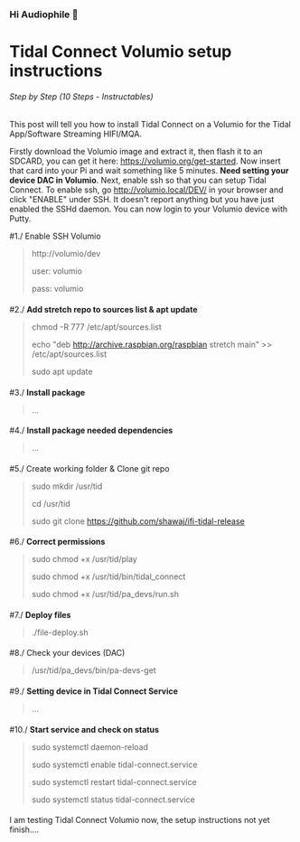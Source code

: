 ### Hi Audiophile 👋

<!--
**shawaj/shawaj** is a ✨ _special_ ✨ repository because its `README.md` (this file) appears on your GitHub profile.

Here are some ideas to get you started:

- 🔭 I’m currently working on ...
- 🌱 I’m currently learning ...
- 👯 I’m looking to collaborate on ...
- 🤔 I’m looking for help with ...
- 💬 Ask me about ...
- 📫 How to reach me: ...
- 😄 Pronouns: ...
- ⚡ Fun fact: ...
-->

# Tidal Connect Volumio setup instructions

###### Step by Step (10 Steps - Instructables)

This post will tell you how to install Tidal Connect on a Volumio for the Tidal App/Software Streaming HIFI/MQA.

Firstly download the Volumio image and extract it, then flash it to an SDCARD, you can get it here: https://volumio.org/get-started. Now insert that card into your Pi and wait something like 5 minutes. **Need setting your device DAC in Volumio**. Next, enable ssh so that you can setup Tidal Connect. To enable ssh, go http://volumio.local/DEV/ in your browser and click "ENABLE" under SSH. It doesn't report anything but you have just enabled the SSHd daemon. You can now login to your Volumio device with Putty.


#1./ Enable SSH Volumio
> http://volumio/dev
> 
> user: volumio
> 
> pass: volumio
> 

####
####
#2./ **Add stretch repo to sources list & apt update**
> chmod -R 777 /etc/apt/sources.list
> 
> echo "deb http://archive.raspbian.org/raspbian stretch main" >> /etc/apt/sources.list
> 
> sudo apt update
> 
####
####
#3./ **Install package**
> ...
####
####
#4./ **Install package needed dependencies**
> ...
####
####
#5./ Create working folder & Clone git repo
> sudo mkdir /usr/tid
>
> cd /usr/tid
>
> sudo git clone https://github.com/shawaj/ifi-tidal-release
> 
####
####
#6./ **Correct permissions**
> sudo chmod +x /usr/tid/play
> 
> sudo chmod +x /usr/tid/bin/tidal_connect
> 
> sudo chmod +x /usr/tid/pa_devs/run.sh
> 
####
####
#7./ **Deploy files**
> ./file-deploy.sh 
> 
####
####
#8./ Check your devices (DAC)
> /usr/tid/pa_devs/bin/pa-devs-get
> 
####
####
#9./ **Setting device in Tidal Connect Service**
> ...
####
####
#10./ **Start service and check on status**
> sudo systemctl daemon-reload
>
> sudo systemctl enable tidal-connect.service
>
> sudo systemctl restart tidal-connect.service
>
> sudo systemctl status tidal-connect.service
> 
> 
####
####
I am testing Tidal Connect Volumio now, the setup instructions not yet finish....
